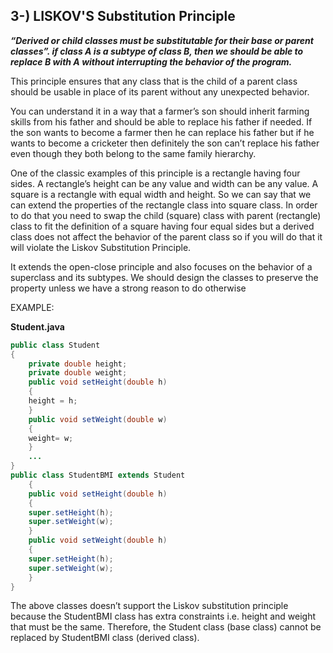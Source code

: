## 3-) LISKOV'S Substitution Principle

***“Derived or child classes must be substitutable for their base or parent classes”. if class A is a subtype of class B, then we should be able to replace B with A without interrupting the behavior of the program.***

This principle ensures that any class that is the child of a parent class should be usable in place of its parent without any unexpected behavior.

You can understand it in a way that a farmer’s son should inherit farming skills from his father and should be able to replace his father if needed. If the son wants to become a farmer then he can replace his father but if he wants to become a cricketer then definitely the son can’t replace his father even though they both belong to the same family hierarchy.

One of the classic examples of this principle is a rectangle having four sides. A rectangle’s height can be any value and width can be any value. A square is a rectangle with equal width and height. So we can say that we can extend the properties of the rectangle class into square class. In order to do that you need to swap the child (square) class with parent (rectangle) class to fit the definition of a square having four equal sides but a derived class does not affect the behavior of the parent class so if you will do that it will violate the Liskov Substitution Principle.

It extends the open-close principle and also focuses on the behavior of a superclass and its subtypes. We should design the classes to preserve the property unless we have a strong reason to do otherwise

EXAMPLE:

**Student.java**

```java
public class Student   
{  
	private double height;  
	private double weight;  
	public void setHeight(double h)   
	{   
	height = h;   
	}  
	public void setWeight(double w)   
	{   
	weight= w;   
	}  
	...  
}  
public class StudentBMI extends Student  
	{  
	public void setHeight(double h)   
	{  
	super.setHeight(h);  
	super.setWeight(w);  
	}  
	public void setWeight(double h)   
	{  
	super.setHeight(h);  
	super.setWeight(w);  
	}  
}
```

The above classes doesn’t support the Liskov substitution principle because the StudentBMI class has extra constraints i.e. height and weight that must be the same. Therefore, the Student class (base class) cannot be replaced by StudentBMI class (derived class).
